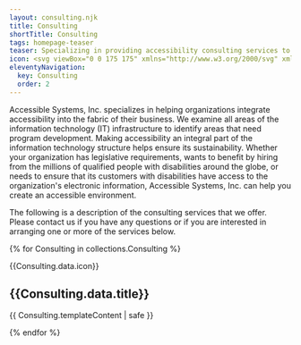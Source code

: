 ```yaml
---
layout: consulting.njk
title: Consulting
shortTitle: Consulting
tags: homepage-teaser
teaser: Specializing in providing accessibility consulting services to organizations, helping them integrate accessibility into the fabric of their business.  We teach you to bake accessibility into your process.
icon: <svg viewBox="0 0 175 175" xmlns="http://www.w3.org/2000/svg" xmlns:xlink="http://www.w3.org/1999/xlink"><clipPath id="b"><circle cx="87.5" cy="87.5" r="87.5"/></clipPath><circle cx="87.5" cy="87.5" fill="#13a3bc" r="87.5"/><g clip-path="url(#b)"><path d="m42.8 134.48 65.01 65.01 95.85-87.69-70.47-70.47-38.33 1.33-.23 19.26-5.34-4.68-19.49 2.42-21.42 1.78 1.19 15.91-3.51 39.65 9.81 9.22z" fill="#13a3bc" opacity=".5"/></g><g fill="#fff"><path d="m78.76 96.33a7 7 0 0 1 -4.51-1.87 12.85 12.85 0 0 1 -3.76-9.59v-1.32a8.82 8.82 0 0 0 2.07-.18h.19a18.38 18.38 0 0 0 7.89-3 9.88 9.88 0 0 0 5.64 2.44h.56c0 .75.19 1.32.19 2.07-.19 6.39-3.76 11.46-8.27 11.46zm4.14 3.2v.75a4.2 4.2 0 0 1 -4 3.38 4.24 4.24 0 0 1 -4.14-3.38v-2.44a8.19 8.19 0 0 0 8.27 0v1.69zm16.54 6a7.26 7.26 0 0 0 -6-5.26v-13a16.22 16.22 0 0 0 -4.34-11.27 11.28 11.28 0 0 0 -1.5-1.51 14.15 14.15 0 0 0 -8.83-3.19 13.41 13.41 0 0 0 -8.84 3.19 16.49 16.49 0 0 0 -5.82 12.78v13a22.13 22.13 0 0 1 -2.26.57 6.81 6.81 0 0 0 -5.07 6.57v.19h43z"/><path d="m123.68 57.62a3.39 3.39 0 1 1 3.38-3.38 3.49 3.49 0 0 1 -3.38 3.38zm-10 0a3.39 3.39 0 1 1 3.38-3.38 3.49 3.49 0 0 1 -3.34 3.38zm-9.78 0a3.39 3.39 0 1 1 3.39-3.38 3.49 3.49 0 0 1 -3.35 3.38zm27.1-17.1h-34.57a3.36 3.36 0 0 0 -3.38 3.38v20.48a3.36 3.36 0 0 0 3.38 3.38h2.07v7.71a2 2 0 0 0 .94 1.69 1.65 1.65 0 0 0 .93.19 2.62 2.62 0 0 0 1.13-.35l12.59-9.21h16.91a3.37 3.37 0 0 0 3.39-3.38v-20.51a3.36 3.36 0 0 0 -3.39-3.38z"/><path d="m128.75 117v-45.66h-7.33v39.84h-68v-45.85h35.9v-8.09h-37.43a5.86 5.86 0 0 0 -5.83 5.83v53.93z"/><path d="m130.26 120.76h-85.7l-3.76 9a2.86 2.86 0 0 0 0 3 3.09 3.09 0 0 0 2.82 1.69h87.76a3.09 3.09 0 0 0 2.82-1.69 2.86 2.86 0 0 0 0-3z"/></g></svg>
eleventyNavigation:
  key: Consulting
  order: 2
---
```


Accessible Systems, Inc. specializes in helping organizations integrate accessibility into the fabric of their business. We examine all areas of the information technology (IT) infrastructure to identify areas that need program development. Making accessibility an integral part of the information technology structure helps ensure its sustainability. Whether your organization has legislative requirements, wants to benefit by hiring from the millions of qualified people with disabilities around the globe, or needs to ensure that its customers with disabilities have access to the organization's electronic information, Accessible Systems, Inc. can help you create an accessible environment.

The following is a description of the consulting services that we offer. Please contact us if you have any questions or if you are interested in arranging one or more of the services below.

{% for Consulting in collections.Consulting %}

<section class="content {{ Consulting.data.anchor | lower }}" id="{{ Consulting.data.anchor | urlize | lower }}">
  {{Consulting.data.icon}}
  <div>
    <h2>{{Consulting.data.title}}</h2>
    <p>{{ Consulting.templateContent | safe }}</p>
  </div>
</section>
{% endfor %}
